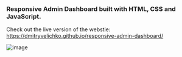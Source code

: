 ### Responsive Admin Dashboard built with HTML, CSS and JavaScript.

Check out the live version of the webstie: https://dmitryvelichko.github.io/responsive-admin-dashboard/

![image](https://user-images.githubusercontent.com/42185328/143536740-144cbe1f-e256-418c-a80f-244b71b7664c.png)
